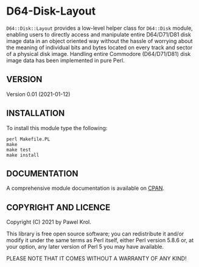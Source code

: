 D64-Disk-Layout
===============

`D64::Disk::Layout` provides a low-level helper class for `D64::Disk` module, enabling users to directly access and manipulate entire D64/D71/D81 disk image data in an object oriented way without the hassle of worrying about the meaning of individual bits and bytes located on every track and sector of a physical disk image. Handling entire Commodore (D64/D71/D81) disk image data has been implemented in pure Perl.

VERSION
-------

Version 0.01 (2021-01-12)

INSTALLATION
------------

To install this module type the following:

    perl Makefile.PL
    make
    make test
    make install

DOCUMENTATION
-------------

A comprehensive module documentation is available on [CPAN](https://metacpan.org/pod/D64::Disk::Layout).

COPYRIGHT AND LICENCE
---------------------

Copyright (C) 2021 by Pawel Krol.

This library is free open source software; you can redistribute it and/or modify it under the same terms as Perl itself, either Perl version 5.8.6 or, at your option, any later version of Perl 5 you may have available.

PLEASE NOTE THAT IT COMES WITHOUT A WARRANTY OF ANY KIND!
